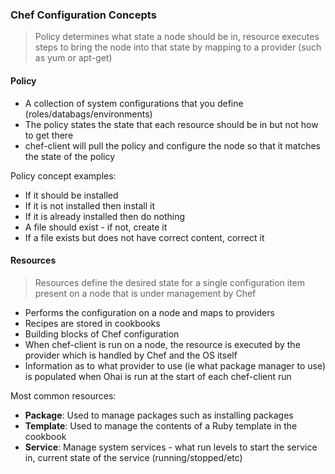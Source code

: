 ### Chef Configuration Concepts

> Policy determines what state a node should be in, resource executes steps to bring the node into that state by mapping to a provider (such as yum or apt-get)

#### Policy
- A collection of system configurations that you define (roles/databags/environments)  
- The policy states the state that each resource should be in but not how to get there  
- chef-client will pull the policy and configure the node so that it matches the state of the policy  

Policy concept examples:  
- If it should be installed  
- If it is not installed then install it  
- If it is already installed then do nothing  
- A file should exist - if not, create it  
- If a file exists but does not have correct content, correct it  

#### Resources
> Resources define the desired state for a single configuration item present on a node that is under management by Chef

- Performs the configuration on a node and maps to providers  
- Recipes are stored in cookbooks  
- Building blocks of Chef configuration  
- When chef-client is run on a node, the resource is executed by the provider which is handled by Chef and the OS itself  
- Information as to what provider to use (ie what package manager to use) is populated when Ohai is run at the start of each chef-client run    

Most common resources:  
- **Package**: Used to manage packages such as installing packages  
- **Template**: Used to manage the contents of a Ruby template in the cookbook  
- **Service**: Manage system services - what run levels to start the service in, current state of the service (running/stopped/etc)  
